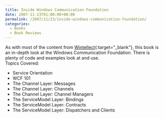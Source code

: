 ```yaml
---
title: Inside Windows Communication Foundation
date: 2007-11-23T01:00:00+00:00
permalink: /2007/11/23/inside-windows-communication-foundation/
categories:
  - Books
  - Book Reviews
---
```

As with most of the content from [Wintellect](https://www.wintellect.com){:target="_blank"}, this book is an in-depth look at the Windows Communication Foundation. There is plenty of code and examples look at and use.  
Topics Covered:

* Service Orientation
* WCF 101
* The Channel Layer: Messages
* The Channel Layer: Channels
* The Channel Layer: Channel Managers
* The ServiceModel Layer: Bindings
* The ServiceModel Layer: Contracts
* The ServiceModel Layer: Dispatchers and Clients
